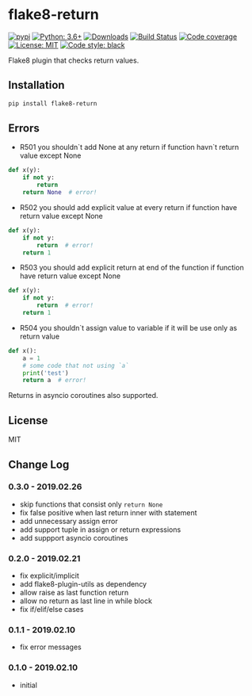 # flake8-return

[![pypi](https://badge.fury.io/py/flake8-return.svg)](https://pypi.org/project/flake8-return)
[![Python: 3.6+](https://img.shields.io/badge/Python-3.6+-blue.svg)](https://pypi.org/project/flake8-return)
[![Downloads](https://img.shields.io/pypi/dm/flake8-return.svg)](https://pypistats.org/packages/flake8-return)
[![Build Status](https://travis-ci.org/Afonasev/flake8-return.svg?branch=master)](https://travis-ci.org/Afonasev/flake8-return)
[![Code coverage](https://codecov.io/gh/afonasev/flake8-return/branch/master/graph/badge.svg)](https://codecov.io/gh/afonasev/flake8-return)
[![License: MIT](https://img.shields.io/badge/License-MIT-green.svg)](https://en.wikipedia.org/wiki/MIT_License)
[![Code style: black](https://img.shields.io/badge/code%20style-black-000000.svg)](https://github.com/ambv/black)

Flake8 plugin that checks return values.
## Installation

```bash
pip install flake8-return
```

## Errors

* R501 you shouldn\`t add None at any return if function havn\`t return value except None

```python
def x(y):
    if not y:
        return
    return None  # error!
```

* R502 you should add explicit value at every return if function have return value except None

```python
def x(y):
    if not y:
        return  # error!
    return 1
```

* R503 you should add explicit return at end of the function if function have return value except None

```python
def x(y):
    if not y:
        return  # error!
    return 1
```

* R504 you shouldn`t assign value to variable if it will be use only as return value

```python
def x():
    a = 1
    # some code that not using `a`
    print('test')
    return a  # error!
```

Returns in asyncio coroutines also supported.

## License

MIT

## Change Log

### 0.3.0 - 2019.02.26

* skip functions that consist only `return None`
* fix false positive when last return inner with statement
* add unnecessary assign error
* add support tuple in assign or return expressions
* add suppport asyncio coroutines

### 0.2.0 - 2019.02.21

* fix explicit/implicit
* add flake8-plugin-utils as dependency
* allow raise as last function return
* allow no return as last line in while block
* fix if/elif/else cases

### 0.1.1 - 2019.02.10

* fix error messages

### 0.1.0 - 2019.02.10

* initial
